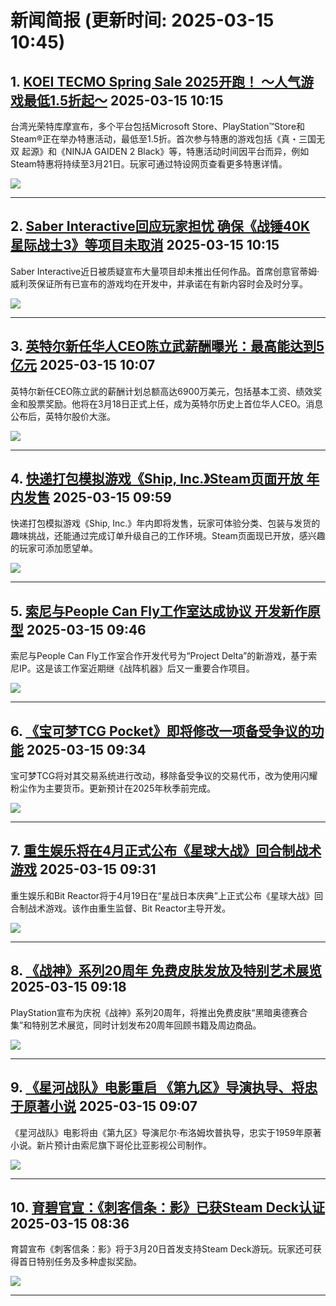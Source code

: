 # 新闻简报 (更新时间: 2025-03-15 10:45)

## 1. [KOEI TECMO Spring Sale 2025开跑！ ～人气游戏最低1.5折起～](https://www.3dmgame.com/news/202503/3916445.html)  2025-03-15 10:15

台湾光荣特库摩宣布，多个平台包括Microsoft Store、PlayStation™Store和Steam®正在举办特惠活动，最低至1.5折。首次参与特惠的游戏包括《真・三国无双 起源》和《NINJA GAIDEN 2 Black》等，特惠活动时间因平台而异，例如Steam特惠将持续至3月21日。玩家可通过特设网页查看更多特惠详情。

![](https://img.3dmgame.com/uploads/images/news/20250315/1742004746_209124_jpg_r.jpg)

---

## 2. [Saber Interactive回应玩家担忧 确保《战锤40K 星际战士3》等项目未取消](http://nnas.sqngame.com:11201/xboxfan/news)  2025-03-15 10:15

Saber Interactive近日被质疑宣布大量项目却未推出任何作品。首席创意官蒂姆·威利茨保证所有已宣布的游戏均在开发中，并承诺在有新内容时会及时分享。

![](https://static.willmao.com/feed_upload/2025-03-15/10-14-25-phpojsxgU.jpg)

---

## 3. [英特尔新任华人CEO陈立武薪酬曝光：最高能达到5亿元](https://www.3dmgame.com/news/202503/3916444.html)  2025-03-15 10:07

英特尔新任CEO陈立武的薪酬计划总额高达6900万美元，包括基本工资、绩效奖金和股票奖励。他将在3月18日正式上任，成为英特尔历史上首位华人CEO。消息公布后，英特尔股价大涨。

![](https://img.3dmgame.com/uploads/images/news/20250315/1742004463_295469_jpg_r.jpg)

---

## 4. [快递打包模拟游戏《Ship, Inc.》Steam页面开放 年内发售](https://www.3dmgame.com/news/202503/3916443.html)  2025-03-15 09:59

快递打包模拟游戏《Ship, Inc.》年内即将发售，玩家可体验分类、包装与发货的趣味挑战，还能通过完成订单升级自己的工作环境。Steam页面现已开放，感兴趣的玩家可添加愿望单。

![](https://img.3dmgame.com/uploads/images/news/20250315/1742003936_320511.jpg)

---

## 5. [索尼与People Can Fly工作室达成协议 开发新作原型](https://www.3dmgame.com/news/202503/3916442.html)  2025-03-15 09:46

索尼与People Can Fly工作室合作开发代号为“Project Delta”的新游戏，基于索尼IP。这是该工作室近期继《战阵机器》后又一重要合作项目。

![](https://img.3dmgame.com/uploads/images/news/20250315/1742003166_459398.png)

---

## 6. [《宝可梦TCG Pocket》即将修改一项备受争议的功能](https://www.3dmgame.com/news/202503/3916440.html)  2025-03-15 09:34

宝可梦TCG将对其交易系统进行改动，移除备受争议的交易代币，改为使用闪耀粉尘作为主要货币。更新预计在2025年秋季前完成。

![](https://img.3dmgame.com/uploads/images/news/20250315/1742002474_160314_jpg_r.jpg)

---

## 7. [重生娱乐将在4月正式公布《星球大战》回合制战术游戏](https://www.3dmgame.com/news/202503/3916439.html)  2025-03-15 09:31

重生娱乐和Bit Reactor将于4月19日在“星战日本庆典”上正式公布《星球大战》回合制战术游戏。该作由重生监督、Bit Reactor主导开发。

![](https://img.3dmgame.com/uploads/images/news/20250315/1742001822_831390_jpg_r.jpg)

---

## 8. [《战神》系列20周年 免费皮肤发放及特别艺术展览](https://www.3dmgame.com/news/202503/3916437.html)  2025-03-15 09:18

PlayStation宣布为庆祝《战神》系列20周年，将推出免费皮肤“黑暗奥德赛合集”和特别艺术展览，同时计划发布20周年回顾书籍及周边商品。

![](https://img.3dmgame.com/uploads/images/news/20250315/1742001508_776301.jpg)

---

## 9. [《星河战队》电影重启 《第九区》导演执导、将忠于原著小说](https://www.3dmgame.com/news/202503/3916436.html)  2025-03-15 09:07

《星河战队》电影将由《第九区》导演尼尔·布洛姆坎普执导，忠实于1959年原著小说。新片预计由索尼旗下哥伦比亚影视公司制作。

![](https://img.3dmgame.com/uploads/images/news/20250315/1742000690_674528_jpg_r.jpg)

---

## 10. [育碧官宣：《刺客信条：影》已获Steam Deck认证](https://www.3dmgame.com/news/202503/3916435.html)  2025-03-15 08:36

育碧宣布《刺客信条：影》将于3月20日首发支持Steam Deck游玩。玩家还可获得首日特别任务及多种虚拟奖励。

![](https://img.3dmgame.com/uploads/images/news/20250315/1741998769_573349.jpg)

---